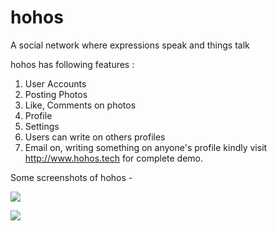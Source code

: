 # hohos
A social network where expressions speak and things talk

hohos has following features :

1. User Accounts
2. Posting Photos
3. Like, Comments on photos
4. Profile
5. Settings
6. Users can write on others profiles
7. Email on, writing something on anyone's profile
kindly visit  http://www.hohos.tech for complete demo.

Some screenshots of hohos - 

<img src="https://qph.ec.quoracdn.net/main-qimg-642e7047a044836ce45bc5387e3739db.webp"></img>

<img src="https://qph.ec.quoracdn.net/main-qimg-68fbd99923be2f983387e7d8661e7ffc.webp"></img>

